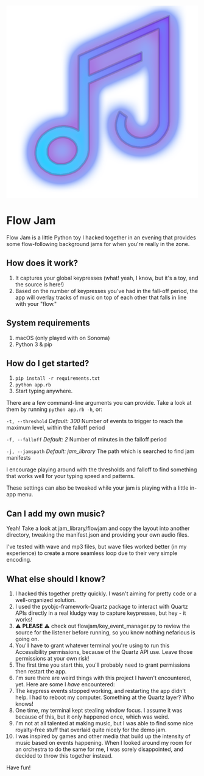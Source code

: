 <img src="/docs/fjlogo.png" alt="Flow Jam Logo" />

# Flow Jam

Flow Jam is a little Python toy I hacked together in an evening that provides some flow-following background jams for when you're really in the zone.

## How does it work?
1. It captures your global keypresses (what! yeah, I know, but it's a toy, and the source is here!)
2. Based on the number of keypresses you've had in the fall-off period, the app will overlay tracks of music on top of each other that falls in line with your "flow."

## System requirements
1. macOS (only played with on Sonoma)
2. Python 3 & pip

## How do I get started?
1. `pip install -r requirements.txt`
2. `python app.rb`
3. Start typing anywhere.

There are a few command-line arguments you can provide. Take a look at them by running `python app.rb -h`, or:

`-t, --threshold`
*Default: 300*
Number of events to trigger to reach the maximum level, within the falloff period

`-f, --falloff`
*Default: 2*
Number of minutes in the falloff period

`-j, --jamspath`
*Default: jam_library*
The path which is searched to find jam manifests

I encourage playing around with the thresholds and falloff to find something that works well for your typing speed and patterns.

These settings can also be tweaked while your jam is playing with a little in-app menu.

## Can I add my own music?
Yeah! Take a look at jam_library/flowjam and copy the layout into another directory, tweaking the manifest.json and providing your own audio files.

I've tested with wave and mp3 files, but wave files worked better (in my experience) to create a more seamless loop due to their very simple encoding.

## What else should I know?
1. I hacked this together pretty quickly. I wasn't aiming for pretty code or a well-organized solution.
2. I used the pyobjc-framework-Quartz package to interact with Quartz APIs directly in a real kludgy way to capture keypresses, but hey - it works!
  1. ⚠️ **PLEASE** ⚠️ check out flowjam/key_event_manager.py to review the source for the listener before running, so you know nothing nefarious is going on.
3. You'll have to grant whatever terminal you're using to run this Accessibility permissions, because of the Quartz API use. Leave those permissions at your own risk!
  1. The first time you start this, you'll probably need to grant permissions then restart the app.
4. I'm sure there are weird things with this project I haven't encountered, yet. Here are some I *have* encountered:
  1. The keypress events stopped working, and restarting the app didn't help. I had to reboot my computer. Something at the Quartz layer? Who knows!
  2. One time, my terminal kept stealing window focus. I assume it was because of this, but it only happened once, which was weird.
5. I'm not at all talented at making music, but I was able to find some nice royalty-free stuff that overlaid quite nicely for the demo jam.
6. I was inspired by games and other media that build up the intensity of music based on events happening. When I looked around my room for an orchestra to do the same for me, I was sorely disappointed, and decided to throw this together instead.

Have fun!